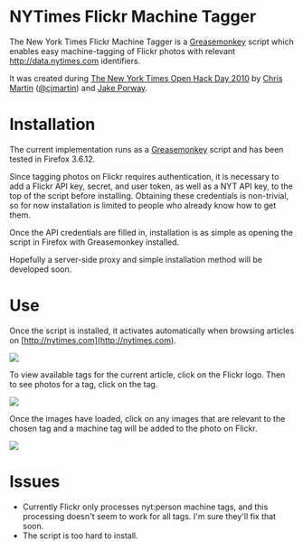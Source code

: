 NYTimes Flickr Machine Tagger
=============================

The New York Times Flickr Machine Tagger is a [Greasemonkey][] script which enables easy machine-tagging of Flickr photos with relevant http://data.nytimes.com identifiers.

It was created during [The New York Times Open Hack Day 2010](http://open.blogs.nytimes.com/2010/12/06/timesopen-hack-day-wrap-up/) by [Chris Martin](http://about.me/cjmartin) ([@cjmartin](http://twitter.com/cjmartin)) and [Jake Porway](http://jakeporway.com/).

Installation
============

The current implementation runs as a [Greasemonkey][] script and has been tested in Firefox 3.6.12.

Since tagging photos on Flickr requires authentication, it is necessary to add a Flickr API key, secret, and user token, as well as a NYT API key, to the top of the script before installing. Obtaining these credentials is non-trivial, so for now installation is limited to people who already know how to get them.

Once the API credentials are filled in, installation is as simple as opening the script in Firefox with Greasemonkey installed.

Hopefully a server-side proxy and simple installation method will be developed soon.

Use
===

Once the script is installed, it activates automatically when browsing articles on [http://nytimes.com](http://nytimes.com).

[![](http://farm6.static.flickr.com/5169/5244460216_7aa12286ee_z.jpg)](http://www.flickr.com/photos/cjmartin/5244460216/)

To view available tags for the current article, click on the Flickr logo. Then to see photos for a tag, click on the tag.

[![](http://farm6.static.flickr.com/5081/5243868631_414b873369_z.jpg)](http://www.flickr.com/photos/cjmartin/5243868631/)

Once the images have loaded, click on any images that are relevant to the chosen tag and a machine tag will be added to the photo on Flickr.

[![](http://farm6.static.flickr.com/5081/5243892555_9f3319748b_z.jpg)](http://www.flickr.com/photos/cjmartin/5243892555/)

Issues
======

* Currently Flickr only processes nyt:person machine tags, and this processing doesn't seem to work for all tags. I'm sure they'll fix that soon.
* The script is too hard to install.

[Greasemonkey]: https://addons.mozilla.org/en-US/firefox/addon/748/